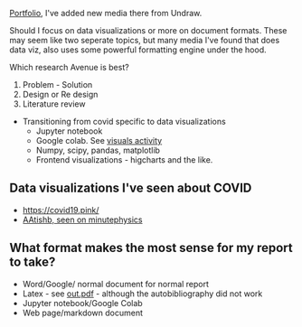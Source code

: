 [Portfolio](http://localhost:5000/#), I've added new media there from Undraw.

Should I focus on data visualizations or more on document formats. These may seem like two seperate topics, but many media I've found that does data viz, also uses some powerful formatting engine under the hood.

Which research Avenue is best?
1. Problem - Solution
1. Design or Re design
2. Literature review

- Transitioning from covid specific to data visualizations
  - Jupyter notebook
  - Google colab. See [visuals activity](https://colab.research.google.com/drive/1s4D3mrx5sUo-1PIRtlUW6u0zv6sbqT6y)
  - Numpy, scipy, pandas, matplotlib
  - Frontend visualizations - higcharts and the like.
  
 ## Data visualizations I've seen about COVID
- https://covid19.pink/
- [AAtishb, seen on minutephysics](https://aatishb.com/covidtrends/)


## What format makes the most sense for my report to take?
- Word/Google/ normal document for normal report
- Latex - see [out.pdf](https://github.com/jdeweese1/ENGL_415_Final_Report/blob/master/output.pdf) - although the autobibliography did not work
- Jupyter notebook/Google Colab
- Web page/markdown document
